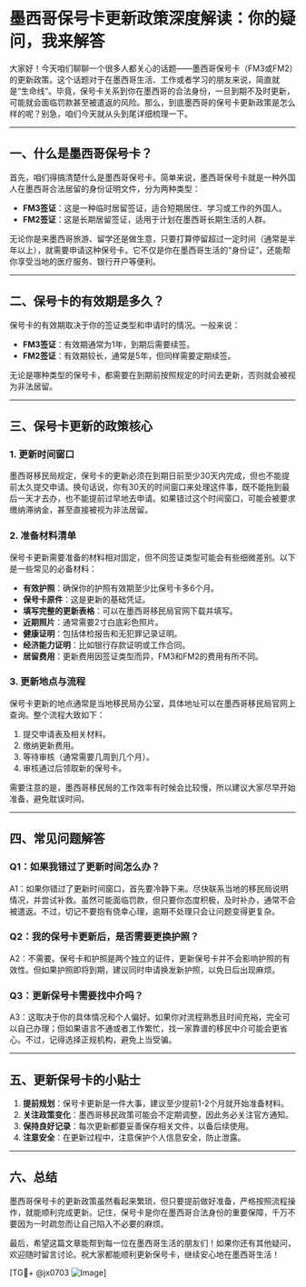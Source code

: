 # 墨西哥保号卡更新政策深度解读：你的疑问，我来解答

大家好！今天咱们聊聊一个很多人都关心的话题——墨西哥保号卡（FM3或FM2）的更新政策。这个话题对于在墨西哥生活、工作或者学习的朋友来说，简直就是“生命线”。毕竟，保号卡关系到你在墨西哥的合法身份，一旦到期不及时更新，可能就会面临罚款甚至被遣返的风险。那么，到底墨西哥的保号卡更新政策是怎么样的呢？别急，咱们今天就从头到尾详细梳理一下。

---

## 一、什么是墨西哥保号卡？

首先，咱们得搞清楚什么是墨西哥保号卡。简单来说，墨西哥保号卡就是一种外国人在墨西哥合法居留的身份证明文件，分为两种类型：

- **FM3签证**：这是一种临时居留签证，适合短期居住、学习或工作的外国人。
- **FM2签证**：这是长期居留签证，适用于计划在墨西哥长期生活的人群。

无论你是来墨西哥旅游、留学还是做生意，只要打算停留超过一定时间（通常是半年以上），就需要申请这种保号卡。它不仅是你在墨西哥生活的“身份证”，还能帮你享受当地的医疗服务、银行开户等便利。

---

## 二、保号卡的有效期是多久？

保号卡的有效期取决于你的签证类型和申请时的情况。一般来说：

- **FM3签证**：有效期通常为1年，到期后需要续签。
- **FM2签证**：有效期较长，通常是5年，但同样需要定期续签。

无论是哪种类型的保号卡，都需要在到期前按照规定的时间去更新，否则就会被视为非法居留。

---

## 三、保号卡更新的政策核心

### 1. 更新时间窗口
墨西哥移民局规定，保号卡的更新必须在到期日前至少30天内完成，但也不能提前太久提交申请。换句话说，你有30天的时间窗口来处理这件事，既不能拖到最后一天才去办，也不能提前过早地去申请。如果错过这个时间窗口，可能会被要求缴纳滞纳金，甚至直接被视为非法居留。

### 2. 准备材料清单
保号卡更新需要准备的材料相对固定，但不同签证类型可能会有些细微差别。以下是一些常见的必备材料：
- **有效护照**：确保你的护照有效期至少比保号卡多6个月。
- **保号卡原件**：这是更新的基础凭证。
- **填写完整的更新表格**：可以在墨西哥移民局官网下载并填写。
- **近期照片**：通常需要2寸白底彩色照片。
- **健康证明**：包括体检报告和无犯罪记录证明。
- **经济能力证明**：比如银行存款证明或工作合同。
- **居留费用**：更新费用因签证类型而异，FM3和FM2的费用有所不同。

### 3. 更新地点与流程
保号卡更新的地点通常是当地移民局办公室，具体地址可以在墨西哥移民局官网上查询。整个流程大致如下：
1. 提交申请表及相关材料。
2. 缴纳更新费用。
3. 等待审核（通常需要几周到几个月）。
4. 审核通过后领取新的保号卡。

需要注意的是，墨西哥移民局的工作效率有时候会比较慢，所以建议大家尽早开始准备，避免耽误时间。

---

## 四、常见问题解答

### Q1：如果我错过了更新时间怎么办？
A1：如果你错过了更新时间窗口，首先要冷静下来。尽快联系当地的移民局说明情况，并尝试补救。虽然可能面临罚款，但只要你态度积极，及时补办，通常不会被遣返。不过，切记不要抱有侥幸心理，逾期不处理只会让问题变得更复杂。

### Q2：我的保号卡更新后，是否需要更换护照？
A2：不需要。保号卡和护照是两个独立的证件，更新保号卡并不会影响护照的有效性。但如果护照即将到期，建议同时申请换发新护照，以免日后出现麻烦。

### Q3：更新保号卡需要找中介吗？
A3：这取决于你的具体情况和个人偏好。如果你对流程熟悉且时间充裕，完全可以自己办理；但如果语言不通或者工作繁忙，找一家靠谱的移民中介可能会更省心。不过，记得选择正规机构，避免上当受骗。

---

## 五、更新保号卡的小贴士

1. **提前规划**：保号卡更新是一件大事，建议至少提前1-2个月就开始准备材料。
2. **关注政策变化**：墨西哥移民政策可能会不定期调整，因此务必关注官方通知。
3. **保持良好记录**：每次更新都要妥善保存相关文件，以备后续使用。
4. **注意安全**：在更新过程中，注意保护个人信息安全，防止泄露。

---

## 六、总结

墨西哥保号卡的更新政策虽然看起来繁琐，但只要提前做好准备，严格按照流程操作，就能顺利完成更新。记住，保号卡是你在墨西哥合法身份的重要保障，千万不要因为一时疏忽而让自己陷入不必要的麻烦。

最后，希望这篇文章能帮到每一位在墨西哥生活的朋友们！如果你还有其他疑问，欢迎随时留言讨论。祝大家都能顺利更新保号卡，继续安心地在墨西哥生活！

[TG💪+ @jx0703 ![Image](https://github.com/user-attachments/assets/dbca1d08-cadb-493c-b0ec-ad6f7a83f270)]